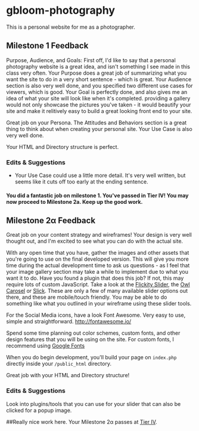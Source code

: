 # gbloom-photography
This is a personal website for me as a photographer.

## Milestone 1 Feedback
Purpose, Audience, and Goals: First off, I'd like to say that a personal photography website is a great idea, and isn't something I see made in this class very often. Your Purpose does a great job of summarizing what you want the site to do in a very short sentence - which is great. Your Audience section is also very well done, and you specified two different use cases for viewers, which is good. Your Goal is perfectly done, and also gives me an idea of what your site will look like when it's completed. providing a gallery would not only showcase the pictures you've taken - it would beautify your site and make it relitively easy to build a great looking front end to your site.

Great job on your Persona. The Attitudes and Behaviors section is a great thing to think about when creating your personal site. Your Use Case is also very well done. 

Your HTML and Directory structure is perfect.



### Edits &amp; Suggestions
- Your Use Case could use a little more detail. It's very well written, but seems like it cuts off too early at the ending sentence. 


#### You did a fantastic job on milestone 1. You've passed in Tier IV! You may now proceed to Milestone 2a. Keep up the good work.




## Milestone 2&alpha; Feedback
Great job on your content strategy and wireframes! Your design is very well thought out, and I'm excited to see what you can do with the actual site. 

With any open time that you have, gather the images and other assets that you're going to use on the final developed version. This will give you more time during the actual development time to ask us questions - as I feel that your image gallery section may take a while to implement due to what you want it to do. Have you found a plugin that does this job? If not, this may require lots of custom JavaScript. Take a look at the [Flickity Slider](http://flickity.metafizzy.co/), the [Owl Carosel](http://owlcarousel2.github.io/OwlCarousel2/) or [Slick](http://kenwheeler.github.io/slick/). These are only a few of many available slider options out there, and these are mobile/touch friendly. You may be able to do something like what you outlined in your wireframe using these slider tools. 

For the Social Media icons, have a look Font Awesome. Very easy to use, simple and straightforward.
http://fontawesome.io/


Spend some time planning out color schemes, custom fonts, and other design features that you will be using on the site.
For custom fonts, I recommend using [Google Fonts](https://fonts.google.com/)

When you do begin development, you'll build your page on `index.php` directly inside your `/public_html` directory.


Great job with your HTML and Directory structure! 


### Edits &amp; Suggestions
Look into plugins/tools that you can use for your slider that can also be clicked for a popup image.



##Really nice work here. Your Milestone 2&alpha; passes at [Tier IV](https://bootcamp-coders.cnm.edu/projects/personal/rubric/).
